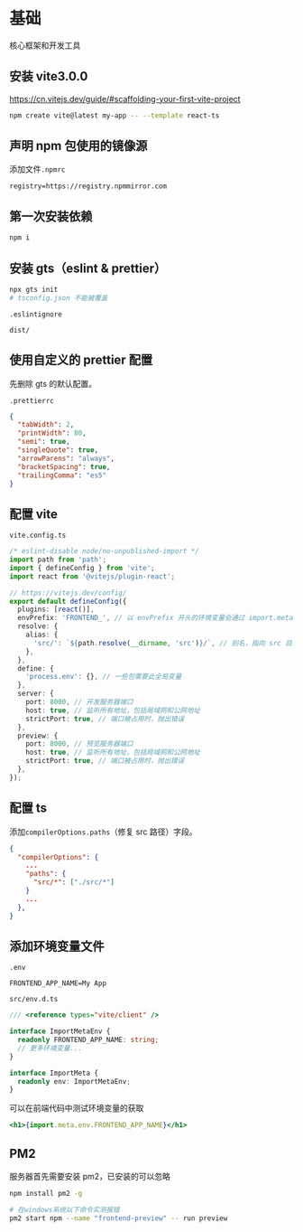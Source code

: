 # 基础

核心框架和开发工具

## 安装 vite3.0.0

https://cn.vitejs.dev/guide/#scaffolding-your-first-vite-project

```bash
npm create vite@latest my-app -- --template react-ts
```

## 声明 npm 包使用的镜像源

添加文件`.npmrc`

```
registry=https://registry.npmmirror.com
```

## 第一次安装依赖

```bash
npm i
```

## 安装 gts（eslint & prettier）

```bash
npx gts init
# tsconfig.json 不能被覆盖
```

`.eslintignore`

```
dist/
```

## 使用自定义的 prettier 配置

先删除 gts 的默认配置。

`.prettierrc`

```json
{
  "tabWidth": 2,
  "printWidth": 80,
  "semi": true,
  "singleQuote": true,
  "arrowParens": "always",
  "bracketSpacing": true,
  "trailingComma": "es5"
}
```

## 配置 vite

`vite.config.ts`

```ts
/* eslint-disable node/no-unpublished-import */
import path from 'path';
import { defineConfig } from 'vite';
import react from '@vitejs/plugin-react';

// https://vitejs.dev/config/
export default defineConfig({
  plugins: [react()],
  envPrefix: 'FRONTEND_', // 以 envPrefix 开头的环境变量会通过 import.meta.env 暴露在你的客户端源码中
  resolve: {
    alias: {
      'src/': `${path.resolve(__dirname, 'src')}/`, // 别名，指向 src 目录
    },
  },
  define: {
    'process.env': {}, // 一些包需要此全局变量
  },
  server: {
    port: 8000, // 开发服务器端口
    host: true, // 监听所有地址，包括局域网和公网地址
    strictPort: true, // 端口被占用时，抛出错误
  },
  preview: {
    port: 8000, // 预览服务器端口
    host: true, // 监听所有地址，包括局域网和公网地址
    strictPort: true, // 端口被占用时，抛出错误
  },
});
```

## 配置 ts

添加`compilerOptions.paths`（修复 src 路径）字段。

```json
{
  "compilerOptions": {
    ...
    "paths": {
      "src/*": ["./src/*"]
    }
    ...
  },
}
```

## 添加环境变量文件

`.env`

```env
FRONTEND_APP_NAME=My App
```

`src/env.d.ts`

```ts
/// <reference types="vite/client" />

interface ImportMetaEnv {
  readonly FRONTEND_APP_NAME: string;
  // 更多环境变量...
}

interface ImportMeta {
  readonly env: ImportMetaEnv;
}
```

可以在前端代码中测试环境变量的获取

```jsx
<h1>{import.meta.env.FRONTEND_APP_NAME}</h1>
```

## PM2

服务器首先需要安装 pm2，已安装的可以忽略

```bash
npm install pm2 -g

# 在windows系统以下命令实测报错
pm2 start npm --name "frontend-preview" -- run preview
```
